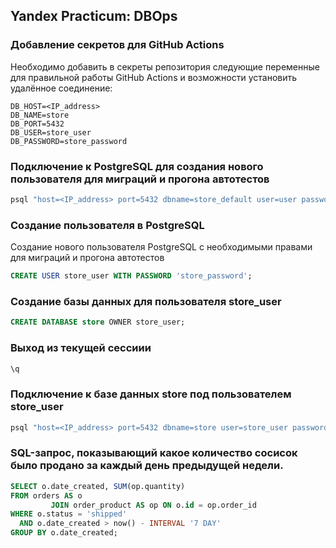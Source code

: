 ## Yandex Practicum: DBOps

### Добавление секретов для GitHub Actions

Необходимо добавить в секреты репозитория следующие переменные для правильной работы GitHub Actions и возможности
установить удалённое соединение:

```properties
DB_HOST=<IP_address>
DB_NAME=store
DB_PORT=5432
DB_USER=store_user
DB_PASSWORD=store_password
```

### Подключение к PostgreSQL для создания нового пользователя для миграций и прогона автотестов

```bash
psql "host=<IP_address> port=5432 dbname=store_default user=user password=password"
```

### Создание пользователя в PostgreSQL

Создание нового пользователя PostgreSQL с необходимыми правами для миграций и прогона автотестов

```sql
CREATE USER store_user WITH PASSWORD 'store_password';
```

### Создание базы данных для пользователя store_user

```sql
CREATE DATABASE store OWNER store_user;
```

### Выход из текущей сессиии

```sql
\q
```

### Подключение к базе данных store под пользователем store_user

```bash
psql "host=<IP_address> port=5432 dbname=store user=store_user password=store_password"
```

### SQL-запрос, показывающий какое количество сосисок было продано за каждый день предыдущей недели.

```sql
SELECT o.date_created, SUM(op.quantity)
FROM orders AS o
         JOIN order_product AS op ON o.id = op.order_id
WHERE o.status = 'shipped'
  AND o.date_created > now() - INTERVAL '7 DAY'
GROUP BY o.date_created;
```
